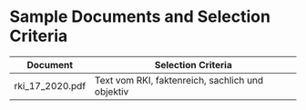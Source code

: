 # Sample Documents and Selection Criteria
| Document | Selection Criteria |
| ----------- | ----------- |
| rki_17_2020.pdf | Text vom RKI, faktenreich, sachlich und objektiv |
